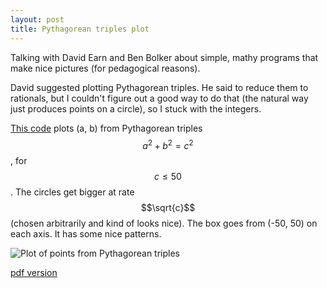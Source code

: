 ```yaml
---
layout: post
title: Pythagorean triples plot
---
```


Talking with David Earn and Ben Bolker about simple, mathy programs that make nice pictures (for pedagogical reasons).

David suggested plotting Pythagorean triples. He said to reduce them to rationals, but I couldn't figure out a good way to do that (the natural way just produces points on a circle), so I stuck with the integers.

[This code](/notebook/pythagoras.R) plots (a, b) from Pythagorean triples $$a^2+b^2=c^2$$, for $$c\leq50$$. The circles get bigger at rate $$\sqrt{c}$$ (chosen arbitrarily and kind of looks nice). The box goes from (-50, 50) on each axis. It has some nice patterns.

![Plot of points from Pythagorean triples](/notebook/git_push/pythagoras.Rout.png)

[pdf version](/notebook/git_push/pythagoras.Rout.pdf)
